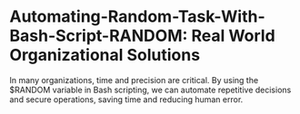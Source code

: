 # Automating-Random-Task-With-Bash-Script-RANDOM: Real World Organizational Solutions
In many organizations, time and precision are critical. 
By using the $RANDOM variable in Bash scripting, 
we can automate repetitive decisions and secure operations, 
saving time and reducing human error.
